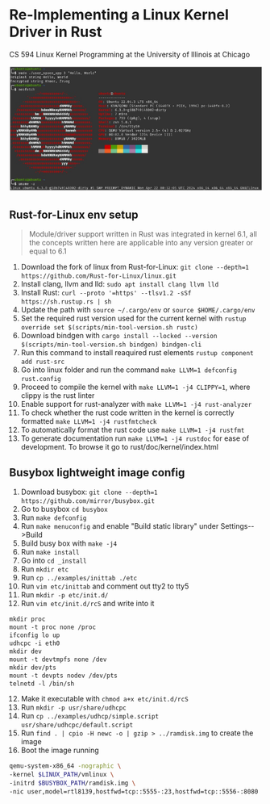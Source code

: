 # Re-Implementing a Linux Kernel Driver in Rust
CS 594 Linux Kernel Programming at the University of Illinois at Chicago

![Rust Driver Running](docs/images/rust-driver-running.png)

## Rust-for-Linux env setup
> Module/driver support written in Rust was integrated in kernel 6.1, all the concepts written here are applicable into any version greater or equal to 6.1
1. Download the fork of linux from Rust-for-Linux: `git clone --depth=1 https://github.com/Rust-for-Linux/linux.git` 
2. Install clang, llvm and lld: `sudo apt install clang llvm lld`
3. Install Rust: `curl --proto '=https' --tlsv1.2 -sSf https://sh.rustup.rs | sh`
4. Update the path with `source ~/.cargo/env` or `source $HOME/.cargo/env`
5. Set the required rust version used for the current kernel with `rustup override set $(scripts/min-tool-version.sh rustc)`
6. Download bindgen with `cargo install --locked --version $(scripts/min-tool-version.sh bindgen) bindgen-cli`
7. Run this command to install reaquired rust elements `rustup component add rust-src`
8. Go into linux folder and run the command `make LLVM=1 defconfig rust.config`
9. Proceed to compile the kernel with `make LLVM=1 -j4 CLIPPY=1`, where clippy is the rust linter
10. Enable support for rust-analyzer with `make LLVM=1 -j4 rust-analyzer`
11. To check whether the rust code written in the kernel is correctly formatted `make LLVM=1 -j4 rustfmtcheck`
12. To automatically format the rust code use `make LLVM=1 -j4 rustfmt`
13. To generate documentation run `make LLVM=1 -j4 rustdoc` for ease of development. To browse it go to rust/doc/kernel/index.html

## Busybox lightweight image config
1. Download busybox: `git clone --depth=1 https://github.com/mirror/busybox.git`
1. Go to busybox `cd busybox`
2. Run `make defconfig`
3. Run `make menuconfig` and enable "Build static library" under Settings-->Build
4. Build busy box with `make -j4`
5. Run `make install`
6. Go into `cd _install`
7. Run `mkdir etc`
8. Run `cp ../examples/inittab ./etc`
9. Run `vim etc/inittab` and comment out tty2 to tty5
10. Run `mkdir -p etc/init.d/`
11. Run `vim etc/init.d/rcS` and write into it
```
mkdir proc
mount -t proc none /proc
ifconfig lo up
udhcpc -i eth0
mkdir dev
mount -t devtmpfs none /dev
mkdir dev/pts
mount -t devpts nodev /dev/pts
telnetd -l /bin/sh
```
12. Make it executable with `chmod a+x etc/init.d/rcS`
13. Run `mkdir -p usr/share/udhcpc`
14. Run `cp ../examples/udhcp/simple.script usr/share/udhcpc/default.script`
15. Run `find . | cpio -H newc -o | gzip > ../ramdisk.img` to create the image
16. Boot the image running 
```sh
qemu-system-x86_64 -nographic \
-kernel $LINUX_PATH/vmlinux \
-initrd $BUSYBOX_PATH/ramdisk.img \
-nic user,model=rtl8139,hostfwd=tcp::5555-:23,hostfwd=tcp::5556-:8080
```

